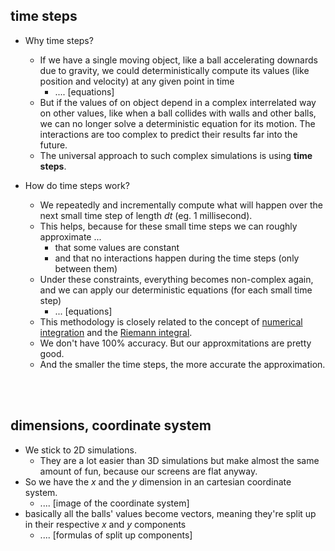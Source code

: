 ## time steps
+ Why time steps?
  - If we have a single moving object, like a ball accelerating downards due to gravity, we could deterministically compute its values (like position and velocity) at any given point in time
    * .... [equations]
  - But if the values of on object depend in a complex interrelated way on other values, like when a ball collides with walls and other balls, we can no longer solve a deterministic equation for its motion. The interactions are too complex to predict their results far into the future.
  - The universal approach to such complex simulations is using **time steps**.

+ How do time steps work?
  - We repeatedly and incrementally compute what will happen over the next small time step of length $dt$ (eg. 1 millisecond).
  - This helps, because for these small time steps we can roughly approximate ...
    * that some values are constant
    * and that no interactions happen during the time steps (only between them)
  - Under these constraints, everything becomes non-complex again, and we can apply our deterministic equations (for each small time step)
    * ... [equations]
  - This methodology is closely related to the concept of [numerical integration](https://en.wikipedia.org/wiki/Numerical_integration) and the [Riemann integral](https://en.wikipedia.org/wiki/Riemann_integral).
   - We don't have 100% accuracy. But our approxmitations are pretty good.
  - And the smaller the time steps, the more accurate the approximation.


<br><br>


## dimensions, coordinate system
+ We stick to 2D simulations.
  - They are a lot easier than 3D simulations but make almost the same amount of fun, because our screens are flat anyway.
+ So we have the $x$ and the $y$ dimension in an cartesian coordinate system.
  - .... [image of the coordinate system]
+ basically all the balls' values become vectors, meaning they're split up in their respective $x$ and $y$ components
  - .... [formulas of split up components]


